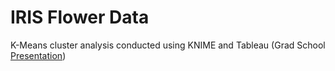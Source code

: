 # IRIS Flower Data
K-Means cluster analysis conducted using KNIME and Tableau (Grad School [Presentation]())

